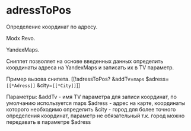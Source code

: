 adressToPos
===========
Определение координат по адресу.

Modx Revo.

YandexMaps.

Сниппет позволяет на основе введенных данных определить координаты адреса на YandexMaps и записать их в TV параметр.

Пример вызова снипета.
[[!adressToPos? &addTv=`maps` $adress=`[[*Adress]]` &city=`[[*City]]`]]

Параметры:
&addTv - имя TV параметра для записи координат, по умолчанию используется maps
$adress - адрес на карте, координаты которого необходимо определить
&city - город для более точного определения координат, параметр не обязательный т.к. город можно передавать в параметре $adress
